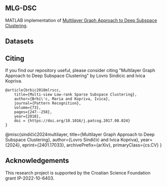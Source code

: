 ## MLG-DSC


MATLAB implementation of [Multilayer Graph Approach to Deep Subspace Clustering](https://arxiv.org/abs/2401.17033).

## Datasets



## Citing

If you find our repository useful, please consider citing "Multilayer Graph Approach to Deep Subspace Clustering" by Lovro Sindicic and Ivica Kopriva.

    @article{brbic2018mlrscc,
        title={Multi-view Low-rank Sparse Subspace Clustering},
        author={Brbi\'c, Maria and Kopriva, Ivica},
        journal={Pattern Recognition},
        volume={73},
        pages={247--258},
        year={2018},
        doi = {https://doi.org/10.1016/j.patcog.2017.08.024}
    }
   @misc{sindičić2024multilayer,
      title={Multilayer Graph Approach to Deep Subspace Clustering}, 
      author={Lovro Sindičić and Ivica Kopriva},
      year={2024},
      eprint={2401.17033},
      archivePrefix={arXiv},
      primaryClass={cs.CV}
}

## Acknowledgements

This research project is supported by the Croatian Science Foundation grant IP-2022-10-6403.
